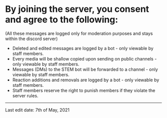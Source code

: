 # By joining the server, you consent and agree to the following:

(All these messages are logged only for moderation purposes and stays within the discord server)

- Deleted and edited messages are logged by a bot - only viewable by staff members.
- Every media will be shallow copied upon sending on public channels - only viewable by staff members.
- Messages (DMs) to the STEM bot will be forwarded to a channel - only viewable by staff members.
- Reaction additions and removals are logged by a bot - only viewable by staff members.
- Staff members reserve the right to punish members if they violate the server rules.

---

Last edit date: 7th of May, 2021
